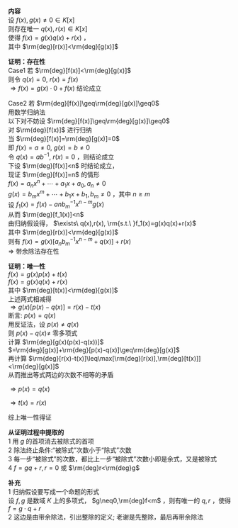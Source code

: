 **内容**  
设 $f(x), g(x)\neq0\in K[x]$  
则存在唯一 $q(x), r(x)\in K[x]$  
使得 $f(x)=g(x)q(x)+r(x)$ ，  
其中 $\rm{deg}[r(x)]<\rm{deg}[g(x)]$  
  
**证明：存在性**  
Case1 若 $\rm{deg}[f(x)]<\rm{deg}[g(x)]$  
则令 $q(x)=0,\ r(x)=f(x)$  
 $\Rightarrow f(x)=g(x)\cdot0+f(x)$ 结论成立  
  
Case2 若 $\rm{deg}[f(x)]\geq\rm{deg}[g(x)]\geq0$  
用数学归纳法  
以下对不妨设 $\rm{deg}[f(x)]\geq\rm{deg}[g(x)]\geq0$  
对 $\rm{deg}[f(x)]$ 进行归纳  
当 $\rm{deg}[f(x)]=\rm{deg}[g(x)]=0$  
即 $f(x)=a\neq0,\ g(x)=b\neq0$  
令 $q(x)=ab^{-1},\ r(x)=0$ ，则结论成立  
下设 $\rm{deg}[f(x)]<n$ 时结论成立，  
现证 $\rm{deg}[f(x)]=n$ 的情形  
 $f(x)=a_nx^n+\cdots+a_1x+a_0,a_n\neq0$  
 $g(x)=b_mx^m+\cdots+b_1x+b_1,b_m\neq0$ ，其中 $n\geq m$  
设 $f_1(x)=f(x)-anb^{-1}_mx^{n-m}g(x)$  
从而 $\rm{deg}[f_1(x)]<n$  
由归纳假设得， $\exists\ q(x),r(x), \rm{s.t.\ }f_1(x)=g(x)q(x)+r(x)$  
其中 $\rm{deg}[r(x)]<\rm{deg}[g(x)]$  
则有 $f(x)=g(x)[a_nb^{-1}_mx^{n-m}+q(x)]+r(x)$  
 $\Rightarrow$ 带余除法存在性  
  
**证明：唯一性**  
 $f(x)=g(x)p(x)+t(x)$  
 $f(x)=g(x)q(x)+r(x)$  
其中 $\rm{deg}[t(x)]<\rm{deg}[g(x)]$  
上述两式相减得  
 $\Rightarrow g(x)[p(x)-q(x)]=r(x)-t(x)$  
断言:  $p(x)=q(x)$  
用反证法，设 $p(x)\neq q(x)$  
则 $p(x)-q(x)\neq$ 零多项式  
计算 $\rm{deg}[g(x)(p(x)-q(x))]$  
 $=\rm{deg}[g(x)]+\rm{deg}[p(x)-q(x)]\geq\rm{deg}[g(x)]$  
再计算 $\rm{deg}[r(x)-t(x)]\leq\max[\rm{deg}[r(x)],\rm{deg}[t(x)]]<\rm{deg}[g(x)]$  
从而推出等式两边的次数不相等的矛盾  
  
 $\Rightarrow p(x)=q(x)$  
  
 $\Rightarrow t(x)=r(x)$  
  
综上唯一性得证  
  
**从证明过程中提取的**  
1 用 $g$ 的首项消去被除式的首项  
2 除法终止条件:“被除式”次数小于“除式”次数  
3 每一步“被除式”的次数，都比上一步“被除式”次数小即是余式，又是被除式  
4  $f=gq+r,r=0$ 或 $\rm{deg}r<\rm{deg}g$  
  
**补充**  
1 归纳假设要写成一个命题的形式  
设 $f,g$ 是数域 $K$ 上的多项式， $g\neq0,\rm{deg}f<m$ ，则有唯一的 $q,r$ ，使得 $f=g\cdot q+r$  
2 这边是由带余除法，引出整除的定义; 老谢是先整除，最后再带余除法  
